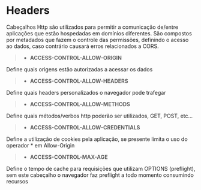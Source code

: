 # Headers

Cabeçalhos Http são utilizados para permitir a comunicação de/entre aplicações que estão hospedadas em domínios diferentes. São compostos por metadados que fazem o controle das permissões, definindo o acesso ao dados, caso contrário causará erros relacionados a CORS.

> - **ACCESS-CONTROL-ALLOW-ORIGIN**

Define quais origens estão autorizadas a acessar os dados

> - **ACCESS-CONTROL-ALLOW-HEADERS**

Define quais headers personalizados o navegador pode trafegar

> - **ACCESS-CONTROL-ALLOW-METHODS**

Define quais métodos/verbos http poderão ser utilizados, GET, POST, etc...

> - **ACCESS-CONTROL-ALLOW-CREDENTIALS**

Define a utilização de cookies pela aplicação, se presente limita o uso do operador * em Allow-Origin

> - **ACCESS-CONTROL-MAX-AGE**

Define o tempo de cache para requisições que utilizam OPTIONS (preflight), sem este cabeçalho o navegador faz preflight a todo momento consumindo recursos
